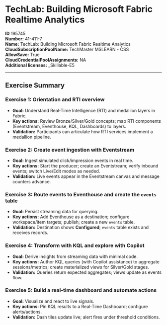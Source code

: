 # TechLab: Building Microsoft Fabric Realtime Analytics

**ID** 195745  
**Number:** 41-411-7  
**Name:** TechLab: Building Microsoft Fabric Realtime Analytics
**CloudSubscriptionPoolName:** TechMaster MSLEARN - CSS  
**AllowSave:** True  
**CloudCredentialPoolAssignments:** NA  
**Additional licenses:** _Skillable-E5  

---

## Exercise Summary
### Exercise 1: Orientation and RTI overview
- **Goal:** Understand Real‑Time Intelligence (RTI) and medallion layers in Fabric.
- **Key actions:** Review Bronze/Silver/Gold concepts; map RTI components (Eventstream, Eventhouse, KQL, Dashboards) to layers.
- **Validation:** Participants can articulate how RTI services implement a medallion pipeline.

### Exercise 2: Create event ingestion with Eventstream
- **Goal:** Ingest simulated click/impression events in real time.
- **Key actions:** Start the producer; create an Eventstream; verify inbound events; switch Live/Edit modes as needed.
- **Validation:** Live events appear in the Eventstream canvas and message counters advance.

### Exercise 3: Route events to Eventhouse and create the `events` table
- **Goal:** Persist streaming data for querying.
- **Key actions:** Add Eventhouse as a destination; configure workspace/item targets; publish; create a new `events` table.
- **Validation:** Destination shows **Configured**; `events` table exists and receives records.

### Exercise 4: Transform with KQL and explore with Copilot
- **Goal:** Derive insights from streaming data with minimal code.
- **Key actions:** Author KQL queries (with Copilot assistance) to aggregate sessions/metrics; create materialized views for Silver/Gold stages.
- **Validation:** Queries return expected aggregates; views update as events flow.

### Exercise 5: Build a real‑time dashboard and automate actions
- **Goal:** Visualize and react to live signals.
- **Key actions:** Pin KQL results to a Real‑Time Dashboard; configure alerts/actions.
- **Validation:** Dash tiles update live; alert fires under threshold conditions.
